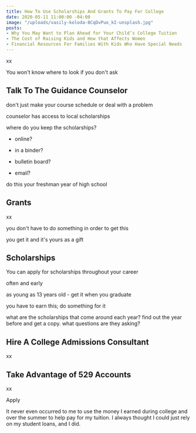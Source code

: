 ```yaml
---
title: How To Use Scholarships And Grants To Pay For College
date: 2020-05-11 11:00:00 -04:00
image: "/uploads/vasily-koloda-8CqDvPuo_kI-unsplash.jpg"
posts:
- Why You May Want to Plan Ahead for Your Child’s College Tuition
- The Cost of Raising Kids and How that Affects Women
- Financial Resources For Families With Kids Who Have Special Needs
---
```


xx

You won't know where to look if you don't ask

## Talk To The Guidance Counselor

don't just make your course schedule or deal with a problem

counselor has access to local scholarships

where do you keep the scholarships? 

- online?

- in a binder?

- bulletin board?

- email?

do this your freshman year of high school

## Grants

xx

you don't have to do something in order to get this

you get it and it's yours as a gift

## Scholarships

You can apply for scholarships throughout your career

often and early

as young as 13 years old - get it when you graduate

you have to earn this; do something for it

what are the scholarships that come around each year? find out the year before and get a copy. what questions are they asking?

## Hire A College Admissions Consultant

xx

## Take Advantage of 529 Accounts

xx

Apply 

It never even occurred to me to use the money I earned during college and over the summer to help pay for my tuition. I always thought I could just rely on my student loans, and I did.